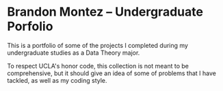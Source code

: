 # Brandon Montez – Undergraduate Porfolio

This is a portfolio of some of the projects I completed during my undergraduate studies as a Data Theory major.

To respect UCLA's honor code, this collection is not meant to be comprehensive, but it should give an idea of some of problems that I have tackled, as well as my coding style.
